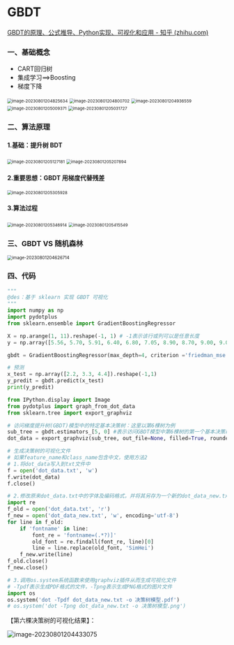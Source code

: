 # GBDT

[GBDT的原理、公式推导、Python实现、可视化和应用 - 知乎 (zhihu.com)](https://zhuanlan.zhihu.com/p/280222403)

### 一、基础概念

- CART回归树
- 集成学习==>Boosting
- 梯度下降



<img src="https://raw.githubusercontent.com/fograinwater/PicGo-img/master/image-20230801204825634.png" alt="image-20230801204825634" style="zoom:67%;" />

<img src="https://raw.githubusercontent.com/fograinwater/PicGo-img/master/image-20230801204800702.png" alt="image-20230801204800702" style="zoom: 67%;" />

<img src="https://raw.githubusercontent.com/fograinwater/PicGo-img/master/image-20230801204936559.png" alt="image-20230801204936559" style="zoom:67%;" />

<img src="https://raw.githubusercontent.com/fograinwater/PicGo-img/master/image-20230801205009371.png" alt="image-20230801205009371" style="zoom:67%;" />

<img src="https://raw.githubusercontent.com/fograinwater/PicGo-img/master/image-20230801205031727.png" alt="image-20230801205031727" style="zoom:67%;" />



### 二、算法原理

#### 1.基础：提升树 BDT

<img src="https://raw.githubusercontent.com/fograinwater/PicGo-img/master/image-20230801205127181.png" alt="image-20230801205127181" style="zoom:67%;" />

<img src="https://raw.githubusercontent.com/fograinwater/PicGo-img/master/image-20230801205207894.png" alt="image-20230801205207894" style="zoom:67%;" />



#### 2.重要思想：GBDT 用梯度代替残差

<img src="https://raw.githubusercontent.com/fograinwater/PicGo-img/master/image-20230801205305928.png" alt="image-20230801205305928" style="zoom:67%;" />

#### 3.算法过程



<img src="https://raw.githubusercontent.com/fograinwater/PicGo-img/master/image-20230801205346914.png" alt="image-20230801205346914" style="zoom:67%;" />

<img src="https://raw.githubusercontent.com/fograinwater/PicGo-img/master/image-20230801205415549.png" alt="image-20230801205415549" style="zoom:67%;" />



### 三、GBDT VS 随机森林

<img src="https://raw.githubusercontent.com/fograinwater/PicGo-img/master/image-20230801204626714.png" alt="image-20230801204626714" style="zoom:70%;" />



### 四、代码

```python
"""
@des：基于 sklearn 实现 GBDT 可视化
"""
import numpy as np
import pydotplus
from sklearn.ensemble import GradientBoostingRegressor

X = np.arange(1, 11).reshape(-1, 1) # -1表示该行或列可以是任意长度
y = np.array([5.56, 5.70, 5.91, 6.40, 6.80, 7.05, 8.90, 8.70, 9.00, 9.05])

gbdt = GradientBoostingRegressor(max_depth=4, criterion ='friedman_mse').fit(X, y)

# 预测
x_test = np.array([2.2, 3.3, 4.4]).reshape(-1,1)
y_predit = gbdt.predict(x_test)
print(y_predit)

from IPython.display import Image
from pydotplus import graph_from_dot_data
from sklearn.tree import export_graphviz

# 访问梯度提升树(GBDT)模型中的特定基本决策树：这里以第6棵树为例
sub_tree = gbdt.estimators_[5, 0] #表示访问GBDT模型中第6棵树的第一个基本决策树
dot_data = export_graphviz(sub_tree, out_file=None, filled=True, rounded=True, special_characters=True, precision=2)

# 生成决策树的可视化文件
# 如果feature_name和class_name包含中文，使用方法2
# 1.将dot_data写入到txt文件中
f = open('dot_data.txt', 'w')
f.write(dot_data)
f.close()

# 2.修改原来dot_data.txt中的字体及编码格式，并将其另存为一个新的dot_data_new.txt文件
import re
f_old = open('dot_data.txt', 'r')
f_new = open('dot_data_new.txt', 'w', encoding='utf-8')
for line in f_old:
    if 'fontname' in line:
        font_re = 'fontname=(.*?)]'
        old_font = re.findall(font_re, line)[0]
        line = line.replace(old_font, 'SimHei')
    f_new.write(line)
f_old.close()
f_new.close()

# 3.调用os.system系统函数来使用graphviz插件从而生成可视化文件
# -Tpdf表示生成PDF格式的文件，-Tpng表示生成PNG格式的图片文件
import os
os.system('dot -Tpdf dot_data_new.txt -o 决策树模型.pdf')
# os.system('dot -Tpng dot_data_new.txt -o 决策树模型.png')
```

【第六棵决策树的可视化结果】：

![image-20230801204433075](https://raw.githubusercontent.com/fograinwater/PicGo-img/master/image-20230801204433075.png)



